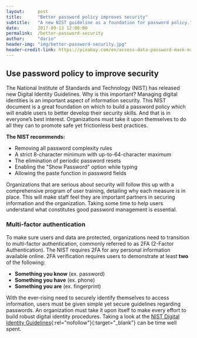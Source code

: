```yaml
---
layout:     post
title:      "Better password policy improves security"
subtitle:   "A new NIST guideline as a foundation for password policy."
date:       2017-09-13 12:00:00
permalink:  /better-password-security
author:     "dario"
header-img: "img/better-password-security.jpg"
header-credit-link: https://pixabay.com/en/access-data-password-mask-matrix-694539/
---
```

## Use password policy to improve security
The National Institute of Standards and Technology (NIST) has released new Digital Identity Guidelines. Why is this important? Managing digital identities is an important aspect of information security. This NIST document is a great foundation on which to build a password policy which will enable users to better develop their security skills. And that is in everyone’s best interest. Organizations must take it upon themselves to do all they can to promote safe yet frictionless best practices.

**The NIST recommends:**

* Removing all password complexity rules
* A strict 8-character minimum with up-to-64-character maximum
* The elimination of periodic password resets
* Enabling the "Show Password" option while typing
* Allowing the paste function in password fields

Organizations that are serious about security will follow this up with a comprehensive program of user training, detailing why each measure is in place. This will make staff feel they are important partners in securing information and the organization. Taking some time to help users understand what constitutes good password management is essential.

### Multi-factor authentication
To make sure users and data are protected, organizations need to transition to multi-factor authentication, commonly referred to as 2FA (2-Factor Authentication). The NIST requires 2FA for any personal information available online. 2FA verification requires users to demonstrate at least **two** of the following:  

* **Something you know** (ex. password)
* **Something you have** (ex. phone)
* **Something you are** (ex. fingerprint)

With the ever-rising need to securely identify themselves to access information, users must be given simple yet secure guidelines regarding passwords. An organization must take it upon itself to make every effort to build robust digital identity procedures. Taking a look at the [NIST Digital Identity Guidelines](https://pages.nist.gov/800-63-3/sp800-63-3.html){:rel="nofollow"}{:target="_blank"} can be time well spent.
